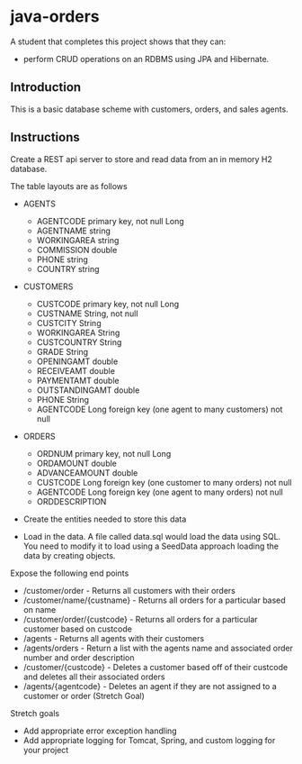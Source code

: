 # java-orders

A student that completes this project shows that they can:
* perform CRUD operations on an RDBMS using JPA and Hibernate.

## Introduction

This is a basic database scheme with customers, orders, and sales agents.

## Instructions

Create a REST api server to store and read data from an in memory H2 database. 

The table layouts are as follows

* AGENTS
  * AGENTCODE primary key, not null Long
  * AGENTNAME string
  * WORKINGAREA string
  * COMMISSION double
  * PHONE string
  * COUNTRY string

* CUSTOMERS
  * CUSTCODE primary key, not null Long
  * CUSTNAME String, not null
  * CUSTCITY String
  * WORKINGAREA String
  * CUSTCOUNTRY String
  * GRADE String
  * OPENINGAMT double
  * RECEIVEAMT double
  * PAYMENTAMT double
  * OUTSTANDINGAMT double
  * PHONE String
  * AGENTCODE Long foreign key (one agent to many customers) not null

* ORDERS
  * ORDNUM primary key, not null Long
  * ORDAMOUNT double
  * ADVANCEAMOUNT double
  * CUSTCODE Long foreign key (one customer to many orders) not null
  * AGENTCODE Long foreign key (one agent to many orders) not null
  * ORDDESCRIPTION


* Create the entities needed to store this data
* Load in the data. A file called data.sql would load the data using SQL. You need to modify it to load using a SeedData approach loading the data by creating objects.
 
Expose the following end points

* /customer/order - Returns all customers with their orders
* /customer/name/{custname} - Returns all orders for a particular based on name
* /customer/order/{custcode} - Returns all orders for a particular customer based on custcode
* /agents - Returns all agents with their customers
* /agents/orders - Return a list with the agents name and associated order number and order description
* /customer/{custcode} - Deletes a customer based off of their custcode and deletes all their associated orders
* /agents/{agentcode} - Deletes an agent if they are not assigned to a customer or order (Stretch Goal)

Stretch goals
* Add appropriate error exception handling
* Add appropriate logging for Tomcat, Spring, and custom logging for your project
